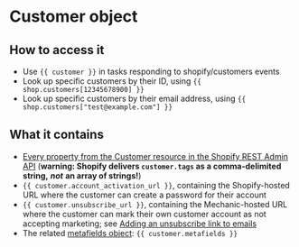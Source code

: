 # Customer object

## How to access it

* Use `{{ customer }}`  in tasks responding to shopify/customers events
* Look up specific customers by their ID, using `{{ shop.customers[12345678900] }}`
* Look up specific customers by their email address, using `{{ shop.customers["test@example.com"] }}`

## What it contains

* [Every property from the Customer resource in the Shopify REST Admin API](https://shopify.dev/docs/admin-api/rest/reference/customers/customer#properties) \(**warning: Shopify delivers `customer.tags` as a comma-delimited string,** _**not**_ **an array of strings!**\)
* `{{ customer.account_activation_url }}`, containing the Shopify-hosted URL where the customer can create a password for their account
* `{{ customer.unsubscribe_url }}`, containing the Mechanic-hosted URL where the customer can mark their own customer account as not accepting marketing; see [Adding an unsubscribe link to emails](https://docs.usemechanic.com/article/502-adding-an-unsubscribe-link-to-emails)
* The related [metafields object](metafields-object.md): `{{ customer.metafields }}`

